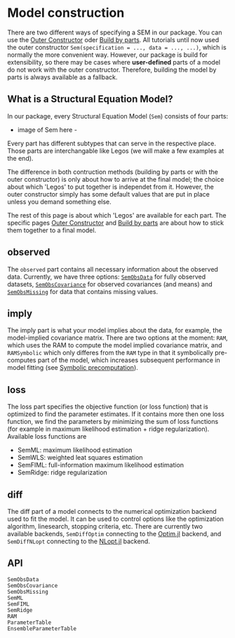 # Model construction

There are two different ways of specifying a SEM in our package. You can use the [Outer Constructor](@ref) oder [Build by parts](@ref). 
All tutorials until now used the outer constructor `Sem(specification = ..., data = ..., ...)`, which is normally the more convenient way.
However, our package is build for extensibility, so there may be cases where **user-defined** parts of a model do not work with the outer constructor.
Therefore, building the model by parts is always available as a fallback.

## What is a Structural Equation Model?

In our package, every Structural Equation Model (`Sem`) consists of four parts:
- image of Sem here -

Every part has different subtypes that can serve in the respective place. Those parts are interchangable like Legos (we will make a few examples at the end).

The difference in both contruction methods (building by parts or with the outer constructor) is only about how to arrive at the final model; the choice about which 'Legos' to put together is independet from it. However, the outer constructor simply has some default values that are put in place unless you demand something else.

The rest of this page is about which 'Legos' are available for each part. The specific pages [Outer Constructor](@ref) and [Build by parts](@ref) are about how to stick them together to a final model.

## observed

The `observed` part contains all necessary information about the observed data. Currently, we have three options: [`SemObsData`](@ref) for fully observed datasets, [`SemObsCovariance`](@ref) for observed covariances (and means) and [`SemObsMissing`](@ref) for data that contains missing values.

## imply
The imply part is what your model implies about the data, for example, the model-implied covariance matrix. 
There are two options at the moment: `RAM`, which uses the RAM to compute the model implied covariance matrix, and `RAMSymbolic` which only differes from the `RAM` type in that it symbolically pre-computes part of the model, which increases subsequent performance in model fitting (see [Symbolic precomputation](@ref)).

## loss
The loss part specifies the objective function (or loss function) that is optimized to find the parameter estimates.
If it contains more then one loss function, we find the parameters by minimizing the sum of loss functions (for example in maximum likelihood estimation + ridge regularization).
Available loss functions are
- SemML: maximum likelihood estimation
- SemWLS: weighted leat squares estimation
- SemFIML: full-information maximum likelihood estimation
- SemRidge: ridge regularization

## diff
The diff part of a model connects to the numerical optimization backend used to fit the model. It can be used to control options like the optimization algorithm, linesearch, stopping criteria, etc. There are currently two available backends, `SemDiffOptim` connecting to the [Optim.jl](https://github.com/JuliaNLSolvers/Optim.jl) backend, and `SemDiffNLopt` connecting to the [NLopt.jl](https://github.com/JuliaOpt/NLopt.jl) backend.

## API
```@docs
SemObsData
SemObsCovariance
SemObsMissing
SemML
SemFIML
SemRidge
RAM
ParameterTable
EnsembleParameterTable
```